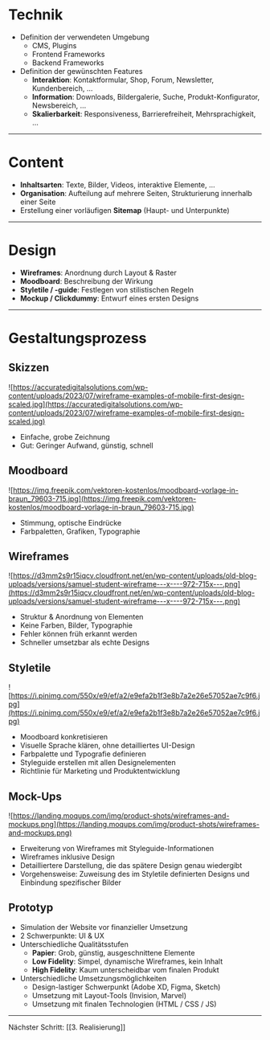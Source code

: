 # Technik

- Definition der verwendeten Umgebung
    - CMS, Plugins
    - Frontend Frameworks
    - Backend Frameworks
- Definition der gewünschten Features
    - **Interaktion**: Kontaktformular, Shop, Forum, Newsletter, Kundenbereich, …
    - **Information**: Downloads, Bildergalerie, Suche, Produkt-Konfigurator, Newsbereich, …
    - **Skalierbarkeit**: Responsiveness, Barrierefreiheit, Mehrsprachigkeit, …

---
# Content

- **Inhaltsarten**: Texte, Bilder, Videos, interaktive Elemente, …
- **Organisation**: Aufteilung auf mehrere Seiten, Strukturierung innerhalb einer Seite
- Erstellung einer vorläufigen **Sitemap** (Haupt- und Unterpunkte)

---
# Design

- **Wireframes**: Anordnung durch Layout & Raster
- **Moodboard**: Beschreibung der Wirkung
- **Styletile / -guide**: Festlegen von stilistischen Regeln
- **Mockup / Clickdummy**: Entwurf eines ersten Designs

---
# Gestaltungsprozess

## Skizzen

![https://accuratedigitalsolutions.com/wp-content/uploads/2023/07/wireframe-examples-of-mobile-first-design-scaled.jpg](https://accuratedigitalsolutions.com/wp-content/uploads/2023/07/wireframe-examples-of-mobile-first-design-scaled.jpg)

- Einfache, grobe Zeichnung
- Gut: Geringer Aufwand, günstig, schnell

## Moodboard

![https://img.freepik.com/vektoren-kostenlos/moodboard-vorlage-in-braun_79603-715.jpg](https://img.freepik.com/vektoren-kostenlos/moodboard-vorlage-in-braun_79603-715.jpg)

- Stimmung, optische Eindrücke
- Farbpaletten, Grafiken, Typographie

## Wireframes

![https://d3mm2s9r15iqcv.cloudfront.net/en/wp-content/uploads/old-blog-uploads/versions/samuel-student-wireframe---x----972-715x---.png](https://d3mm2s9r15iqcv.cloudfront.net/en/wp-content/uploads/old-blog-uploads/versions/samuel-student-wireframe---x----972-715x---.png)

- Struktur & Anordnung von Elementen
- Keine Farben, Bilder, Typographie
- Fehler können früh erkannt werden
- Schneller umsetzbar als echte Designs

## Styletile

![https://i.pinimg.com/550x/e9/ef/a2/e9efa2b1f3e8b7a2e26e57052ae7c9f6.jpg](https://i.pinimg.com/550x/e9/ef/a2/e9efa2b1f3e8b7a2e26e57052ae7c9f6.jpg)

- Moodboard konkretisieren
- Visuelle Sprache klären, ohne detailliertes UI-Design
- Farbpalette und Typografie definieren
- Styleguide erstellen mit allen Designelementen
- Richtlinie für Marketing und Produktentwicklung

## Mock-Ups

![https://landing.moqups.com/img/product-shots/wireframes-and-mockups.png](https://landing.moqups.com/img/product-shots/wireframes-and-mockups.png)

- Erweiterung von Wireframes mit Styleguide-Informationen
- Wireframes inklusive Design
- Detailliertere Darstellung, die das spätere Design genau wiedergibt
- Vorgehensweise: Zuweisung des im Styletile definierten Designs und Einbindung spezifischer Bilder

## Prototyp

- Simulation der Website vor finanzieller Umsetzung
- 2 Schwerpunkte: UI & UX
- Unterschiedliche Qualitätsstufen
    - **Papier**: Grob, günstig, ausgeschnittene Elemente
    - **Low Fidelity**: Simpel, dynamische Wireframes, kein Inhalt
    - **High Fidelity**: Kaum unterscheidbar vom finalen Produkt
- Unterschiedliche Umsetzungsmöglichkeiten
    - Design-lastiger Schwerpunkt (Adobe XD, Figma, Sketch)
    - Umsetzung mit Layout-Tools (Invision, Marvel)
    - Umsetzung mit finalen Technologien (HTML / CSS / JS)

---
Nächster Schritt: [[3. Realisierung]]